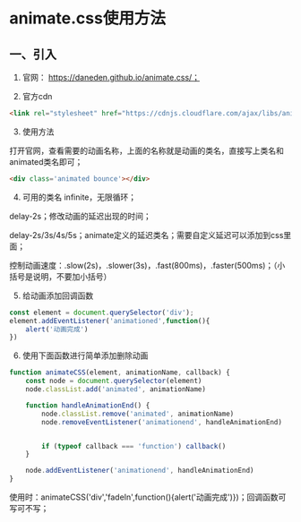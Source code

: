 # animate.css使用方法
## 一、引入
1. 官网： https://daneden.github.io/animate.css/；

2. 官方cdn

```html
<link rel="stylesheet" href="https://cdnjs.cloudflare.com/ajax/libs/animate.css/3.7.2/animate.min.css">
```
3. 使用方法

打开官网，查看需要的动画名称，上面的名称就是动画的类名，直接写上类名和animated类名即可；
```html
<div class='animated bounce'></div>
```
4. 可用的类名
infinite，无限循环；

delay-2s；修改动画的延迟出现的时间；

delay-2s/3s/4s/5s；animate定义的延迟类名；需要自定义延迟可以添加到css里面；

控制动画速度：.slow(2s)，.slower(3s)，.fast(800ms)，.faster(500ms)；（小括号是说明，不要加小括号）


5. 给动画添加回调函数
```js
const element = document.querySelector('div');
element.addEventListener('animationed',function(){
    alert('动画完成')
})
```
6. 使用下面函数进行简单添加删除动画
```js
function animateCSS(element, animationName, callback) {
    const node = document.querySelector(element)
    node.classList.add('animated', animationName)

    function handleAnimationEnd() {
        node.classList.remove('animated', animationName)
        node.removeEventListener('animationend', handleAnimationEnd)


        if (typeof callback === 'function') callback()
    }

    node.addEventListener('animationend', handleAnimationEnd)
}
```
使用时：animateCSS('div','fadeIn',function(){alert('动画完成')})；回调函数可写可不写；